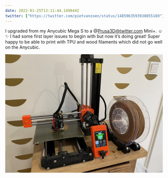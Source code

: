 ```yaml
---
date: 2022-01-25T13:11:44.149844Z
twitter: ["https://twitter.com/pietvanzoen/status/1485963593938055169"]
---
```

I upgraded from my Anycubic Mega S to a @Prusa3D@twitter.com Mini+. ☺️ ✨ I had some first layer issues to begin with but now it’s doing great! Super happy to be able to print with TPU and wood filaments which did not go well on the Anycubic. 

![](/media/7EB7990C-E61B-49A1-9592-D9846A97B281.jpeg)
